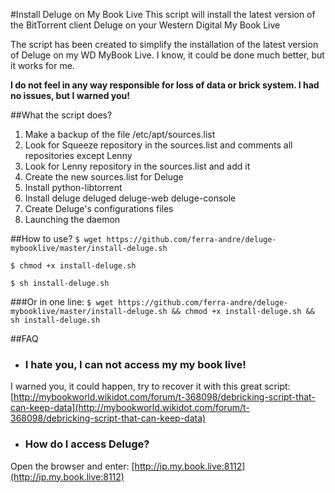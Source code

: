 #Install Deluge on My Book Live
This script will install the latest version of the BitTorrent client Deluge on your Western Digital My Book Live
 
The script has been created to simplify the installation of the latest version of Deluge on my WD MyBook Live. I know, it could be done much better, but it works for me. 

**I do not feel in any way responsible for loss of data or brick system.
I had no issues, but I warned you!**

##What the script does?
1. Make a backup of the file /etc/apt/sources.list
2. Look for Squeeze repository in the sources.list and comments all repositories except Lenny
3. Look for Lenny repository in the sources.list and add it
4. Create the new sources.list for Deluge
5. Install python-libtorrent
6. Install deluge deluged deluge-web deluge-console
7. Create Deluge's configurations files
8. Launching the daemon

##How to use?
`$ wget https://github.com/ferra-andre/deluge-mybooklive/master/install-deluge.sh`

`$ chmod +x install-deluge.sh`

`$ sh install-deluge.sh`

###Or in one line:
`$ wget https://github.com/ferra-andre/deluge-mybooklive/master/install-deluge.sh && chmod +x install-deluge.sh && sh install-deluge.sh`

##FAQ
* ### I hate you, I can not access my my book live!
I warned you, it could happen, try to recover it with this great script: [http://mybookworld.wikidot.com/forum/t-368098/debricking-script-that-can-keep-data](http://mybookworld.wikidot.com/forum/t-368098/debricking-script-that-can-keep-data) 
* ### How do I access Deluge?
Open the browser and enter: [http://ip.my.book.live:8112](http://ip.my.book.live:8112)

